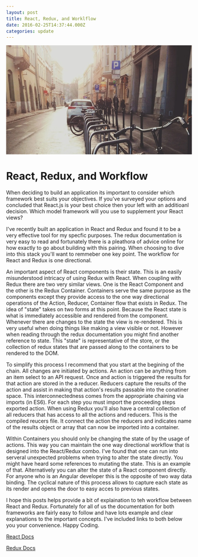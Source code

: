 ```yaml
---
layout: post
title: React, Redux, and Worklflow
date: 2016-02-25T14:37:44.000Z
categories: update
---
```


<img src="/images/fulls/01.jpg" class="fit image">

<h1>React, Redux, and Workflow</h1>

When deciding to build an application its important to consider which framework best suits your objectives. If you've surveyed your options and concluded that React.js is your best choice then your left with an additioanl decision. Which model framework will you use to supplement your React views?

I've recently built an application in React and Redux and found it to be a very effective tool for my specfic purposes. The redux documentation is very easy to read and fortunately there is a pleathora of advice online for how exactly to go about building with this pairing. When choosing to dive into this stack you'll want to remmeber one key point. The workflow for React and Redux is one directional. 

An important aspect of React components is their state. This is an easily misunderstood intricacy of using Redux with React. When coupling with Redux there are two very similar views. One is the React Component and the other is the Redux Container. Containers serve the same purpose as the components except they provide access to the one way directional operations of the Action, Reducer, Container flow that exists in Redux. The idea of "state" takes on two forms at this point. Because the React state is what is immediately accessible and rendered from the component. Whenever there are changes to the state the view is re-rendered. This is very useful when doing things like making a view visible or not. However when reading through the redux documentation you might find another reference to state. This "state" is representative of the store, or the collection of redux states that are passed along to the containers to be rendered to the DOM.


To simplify this process I recommend that you start at the begining of the chain. All changes are initiated by actions. An action can be anything from an item select to an API request. Once and action is triggered the results for that action are stored in the a reducer. Reducers capture the results of the action and assist in making that action's results passable into the conatiner space. This interconnectedness comes from the appropriate chaining via imports (in ES6). For each step you must import the proceeding steps exported action. When using Redux you'll also have a central collection of all reducers that has access to all the actions and reducers. This is the compiled reucers file. It connect the action the reducers and indicates name of the results object or array that can now be imported into a container.

Within Containers you should only be changing the state of by the usage of actions. This way you can maintain the one way directional workflow that is designed into the React/Redux combo. I've found that one can run into serveral unexpected problems when trying to alter the state directly. You might have heard some references to mutating the state. This is an example of that. Alternatively you can alter the state of a React component directly. For anyone who is an Angular developer this is the opposite of two way data binding. The cyclical nature of this process allows to capture each state as its render and opens the door to easy acces to previous states.

I hope this posts helps provide a bit of explaination to teh workflow between React and Redux. Fortunately for all of us the documentation for both frameworks are fairly easy to follow and have lots example and clear explanations to the important concepts. I've included links to both below you your convenience. Happy Coding.

<a href="https://facebook.github.io/react/docs/getting-started.html">React Docs</a>

<a href="http://redux.js.org/">Redux Docs</a>

